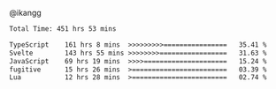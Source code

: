 @ikangg
<!--START_SECTION:waka-->

```txt
Total Time: 451 hrs 53 mins

TypeScript    161 hrs 8 mins  >>>>>>>>>================   35.41 %
Svelte        143 hrs 55 mins >>>>>>>>=================   31.63 %
JavaScript    69 hrs 19 mins  >>>>=====================   15.24 %
fugitive      15 hrs 26 mins  >========================   03.39 %
Lua           12 hrs 28 mins  >========================   02.74 %
```

<!--END_SECTION:waka-->
